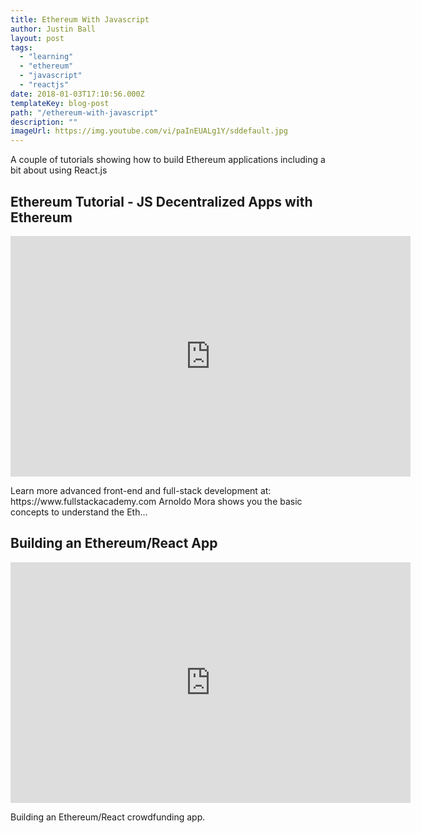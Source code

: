 ```yaml
---
title: Ethereum With Javascript
author: Justin Ball
layout: post
tags:
  - "learning"
  - "ethereum"
  - "javascript"
  - "reactjs"
date: 2018-01-03T17:10:56.000Z
templateKey: blog-post
path: "/ethereum-with-javascript"
description: ""
imageUrl: https://img.youtube.com/vi/paInEUALg1Y/sddefault.jpg
---
```

<p>A couple of tutorials showing how to build Ethereum applications including a bit about using React.js</p>
<div class="youtube-videos video-responsive">
  <div id="pPT4nehwLTQ" class="youtube-video">
    <h2 class="youtube-title">Ethereum Tutorial - JS Decentralized Apps with Ethereum</h2>
    <iframe src="https://www.youtube.com/embed/pPT4nehwLTQ" frameborder="0" width="640" height="385" allowfullscreen>
      <p>Your browser does not support iframes.</p>
    </iframe>
    <p class="youtube-description">Learn more advanced front-end and full-stack development at: https://www.fullstackacademy.com Arnoldo Mora shows you the basic concepts to understand the Eth...</p>
  </div>
  <div id="FI5gS5ppzI0" class="youtube-video">
    <h2 class="youtube-title">Building an Ethereum/React App</h2>
    <iframe src="https://www.youtube.com/embed/FI5gS5ppzI0" frameborder="0" width="640" height="385" allowfullscreen>
      <p>Your browser does not support iframes.</p>
    </iframe>
    <p class="youtube-description">Building an Ethereum/React crowdfunding app.</p>
  </div>
</div>
